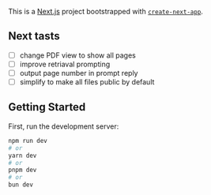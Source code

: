 This is a [Next.js](https://nextjs.org/) project bootstrapped with [`create-next-app`](https://github.com/vercel/next.js/tree/canary/packages/create-next-app).

## Next tasts

- [ ] change PDF view to show all pages
- [ ] improve retriaval prompting
- [ ] output page number in prompt reply
- [ ] simplify to make all files public by default

## Getting Started

First, run the development server:

```bash
npm run dev
# or
yarn dev
# or
pnpm dev
# or
bun dev
```
